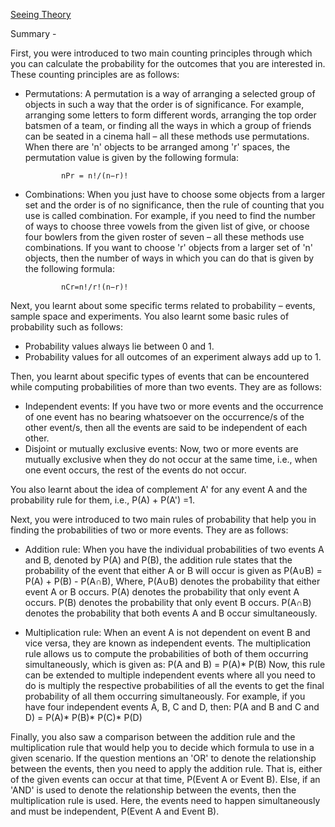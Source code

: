 [Seeing Theory](https://seeing-theory.brown.edu/)

Summary -

First, you were introduced to two main counting principles through which you can calculate the probability for the outcomes that you are interested in. These counting principles are as follows:

- Permutations: A permutation is a way of arranging a selected group of objects in such a way that the order is of significance. For example, arranging some letters to form different words, arranging the top order batsmen of a team, or finding all the ways in which a group of friends can be seated in a cinema hall – all these methods use permutations. When there are 'n' objects to be arranged among 'r' spaces, the permutation value is given by the following formula:
                                                             
              nPr = n!/(n−r)!
                                                            
- Combinations: When you just have to choose some objects from a larger set and the order is of no significance, then the rule of counting that you use is called combination. For example, if you need to find the number of ways to choose three vowels from the given list of give, or choose four bowlers from the given roster of seven – all these methods use combinations. If you want to choose 'r' objects from a larger set of 'n' objects, then the number of ways in which you can do that is given by the following formula:

              nCr=n!/r!(n−r)!

Next, you learnt about some specific terms related to probability – events, sample space and experiments. You also learnt some basic rules of probability such as follows:
- Probability values always lie between 0 and 1.
- Probability values for all outcomes of an experiment always add up to 1.

Then, you learnt about specific types of events that can be encountered while computing probabilities of more than two events. They are as follows:
- Independent events: If you have two or more events and the occurrence of one event has no bearing whatsoever on the occurrence/s of the other event/s, then all the events are said to be independent of each other.
- Disjoint or mutually exclusive events: Now, two or more events are mutually exclusive when they do not occur at the same time, i.e., when one event occurs, the rest of the events do not occur.

You also learnt about the idea of complement A' for any event A and the probability rule for them, i.e., P(A) + P(A') =1.

Next, you were introduced to two main rules of probability that help you in finding the probabilities of two or more events. They are as follows:

- Addition rule: When you have the individual probabilities of two events A and B, denoted by P(A) and P(B), the addition rule states that the probability of the event that either A or B will occur is given as 
  P(A∪B) = P(A) + P(B) - P(A∩B),
         Where, P(A∪B) denotes the probability that either event A or B occurs. 
          P(A) denotes the probability that only event A occurs.
          P(B) denotes the probability that only event B occurs.
          P(A∩B) denotes the probability that both events A and B occur simultaneously.

- Multiplication rule: When an event A is not dependent on event B and vice versa, they are known as independent events. The multiplication rule allows us to compute the probabilities of both of them occurring simultaneously, which is given as:
  P(A and B) = P(A)* P(B)
Now, this rule can be extended to multiple independent events where all you need to do is multiply the respective probabilities of all the events to get the final probability of all them occurring simultaneously. For example, if you have four independent events A, B, C and D, then:
                                     P(A and B and C and D) = P(A)* P(B)* P(C)* P(D)
                                     
Finally, you also saw a comparison between the addition rule and the multiplication rule that would help you to decide which formula to use in a given scenario. If the question mentions an 'OR' to denote the relationship between the events, then you need to apply the addition rule. That is, either of the given events can occur at that time, P(Event A or Event B). Else, if an 'AND' is used to denote the relationship between the events, then the multiplication rule is used. Here, the events need to happen simultaneously and must be independent, P(Event A and Event B).
